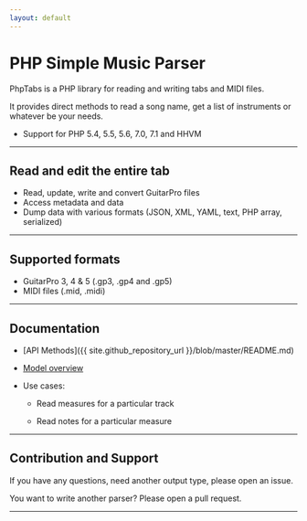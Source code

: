 ```yaml
---
layout: default
---
```


# PHP Simple Music Parser

PhpTabs is a PHP library for reading and writing tabs and MIDI files.

It provides direct methods to read a song name, get a list of instruments or whatever be your needs.

- Support for PHP 5.4, 5.5, 5.6, 7.0, 7.1 and HHVM

------------------------------------------------------------------------

## Read and edit the entire tab

- Read, update, write and convert GuitarPro files
- Access metadata and data
- Dump data with various formats (JSON, XML, YAML, text, PHP array, serialized)

------------------------------------------------------------------------

## Supported formats

- GuitarPro 3, 4 & 5 (.gp3, .gp4 and .gp5)
- MIDI files (.mid, .midi)

------------------------------------------------------------------------

## Documentation

- [API Methods]({{ site.github_repository_url }}/blob/master/README.md)
- [Model overview](/api-model-overview/)

- Use cases:

  - Read measures for a particular track

  - Read notes for a particular measure

------------------------------------------------------------------------

## Contribution and Support

If you have any questions, need another output type, please open an issue.

You want to write another parser? Please open a pull request.

------------------------------------------------------------------------

